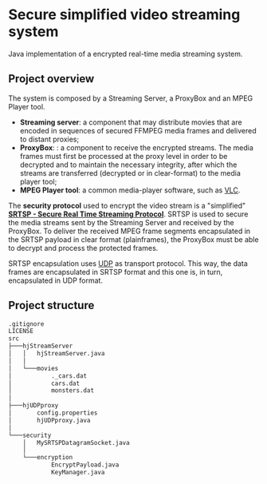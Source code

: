# Secure simplified video streaming system

Java implementation of a encrypted real-time media streaming system.

## Project overview

The system is composed by a Streaming Server, a ProxyBox and an MPEG Player tool.

- **Streaming server**: a component that may distribute movies that are encoded in sequences of secured FFMPEG media frames and delivered to distant proxies;
- **ProxyBox**: : a component to receive the encrypted streams. The media frames must first be processed at the proxy level in order to be decrypted and to maintain the necessary integrity, after which the streams are transferred (decrypted or in clear-format) to the media player tool;
- **MPEG Player tool**: a common media-player software, such as [VLC](https://www.videolan.org/index.pt.html).

The **security protocol** used to encrypt the video stream is a "simplified" [**SRTSP - Secure Real Time Streaming Protocol**](https://en.wikipedia.org/wiki/Secure_Real-time_Transport_Protocol). SRTSP is used to secure the media streams sent by the Streaming Server and received by the ProxyBox. To deliver the received MPEG frame segments encapsulated in the SRTSP payload in clear format (plainframes), the ProxyBox must be able to decrypt and process the protected frames.

SRTSP encapsulation uses [UDP](https://en.wikipedia.org/wiki/User_Datagram_Protocol) as transport protocol. This way, the data frames are encapsulated in SRTSP format and this one is, in turn, encapsulated in UDP format.

## Project structure

```bash
.gitignore
LICENSE
src
├───hjStreamServer
│   │   hjStreamServer.java
│   │
│   └───movies
│           ._cars.dat
│           cars.dat
│           monsters.dat
│
├───hjUDPproxy
│       config.properties
│       hjUDPproxy.java
│
└───security
    │   MySRTSPDatagramSocket.java
    │
    └───encryption
            EncryptPayload.java
            KeyManager.java
```
